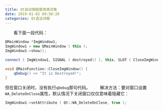 ```yaml
---
title: Qt自动销毁窗体类对象
date: 2019-01-02 09:50:20
categories: Qt语法详解
---
```

&emsp;&emsp;看下面一段代码：

``` cpp
QMainWindow *ImgWindow1;
ImgWindow1 = new QMainWindow ( this );
ImgWindow1->show();
​
connect ( ImgWindow1, SIGNAL ( destroyed() ), this, SLOT ( CloseImgWindow() ) );
​
void QMainFunction::CloseImgWindow() {
    qDebug() << "It is Destroyed!";
}
```

但在窗口关闭时，没有执行`qDebug`那句代码。
&emsp;&emsp;解决方法：要对窗口设置`WA_DeleteOnClose`属性，默认情况下关闭窗口仅仅意味着隐藏它：

``` cpp
ImgWindow1->setAttribute ( Qt::WA_DeleteOnClose, true );
```